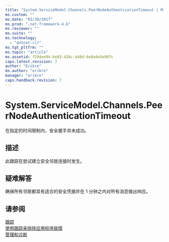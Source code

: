```yaml
---
title: "System.ServiceModel.Channels.PeerNodeAuthenticationTimeout | Microsoft Docs"
ms.custom: ""
ms.date: "03/30/2017"
ms.prod: ".net-framework-4.6"
ms.reviewer: ""
ms.suite: ""
ms.technology: 
  - "dotnet-clr"
ms.tgt_pltfrm: ""
ms.topic: "article"
ms.assetid: f294ee94-be83-426c-b40d-6e8a4e5e987c
caps.latest.revision: 7
author: "Erikre"
ms.author: "erikre"
manager: "erikre"
caps.handback.revision: 7
---
```

# System.ServiceModel.Channels.PeerNodeAuthenticationTimeout
在指定的时间限制内，安全握手并未成功。  
  
## 描述  
 此跟踪在尝试建立安全邻居连接时发生。  
  
## 疑难解答  
 确保所有邻居都具有适合的安全凭据并在 1 分钟之内对所有消息做出响应。  
  
## 请参阅  
 [跟踪](../../../../../docs/framework/wcf/diagnostics/tracing/index.md)   
 [使用跟踪来排除应用程序故障](../../../../../docs/framework/wcf/diagnostics/tracing/using-tracing-to-troubleshoot-your-application.md)   
 [管理和诊断](../../../../../docs/framework/wcf/diagnostics/index.md)